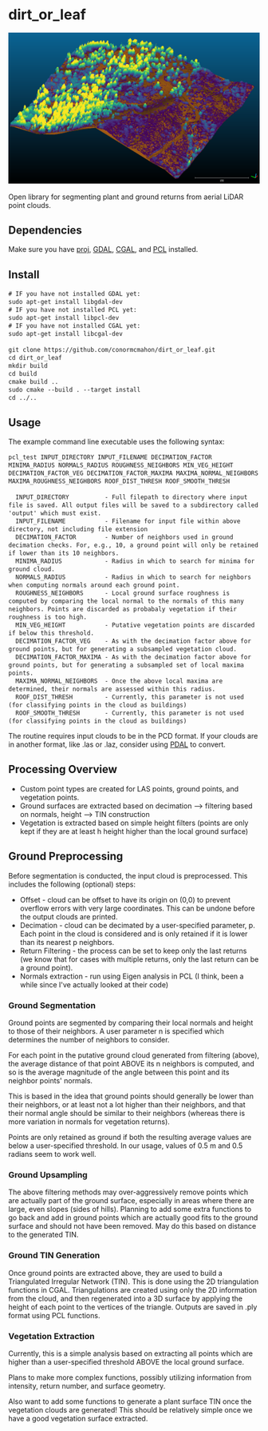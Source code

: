 # dirt_or_leaf

![Example Image](/images/dirt_and_leaf.png)

Open library for segmenting plant and ground returns from aerial LiDAR point clouds.

## Dependencies

Make sure you have [proj](https://proj.org/), [GDAL](https://gdal.org/), [CGAL](https://www.cgal.org/), and [PCL](https://pointclouds.org/) installed.

## Install

``` 
# IF you have not installed GDAL yet:
sudo apt-get install libgdal-dev
# IF you have not installed PCL yet:
sudo apt-get install libpcl-dev
# IF you have not installed CGAL yet:
sudo apt-get install libcgal-dev

git clone https://github.com/conormcmahon/dirt_or_leaf.git
cd dirt_or_leaf
mkdir build
cd build
cmake build ..
sudo cmake --build . --target install
cd ../..
```

## Usage

The example command line executable uses the following syntax:

```
pcl_test INPUT_DIRECTORY INPUT_FILENAME DECIMATION_FACTOR MINIMA_RADIUS NORMALS_RADIUS ROUGHNESS_NEIGHBORS MIN_VEG_HEIGHT DECIMATION_FACTOR_VEG DECIMATION_FACTOR_MAXIMA MAXIMA_NORMAL_NEIGHBORS MAXIMA_ROUGHNESS_NEIGHBORS ROOF_DIST_THRESH ROOF_SMOOTH_THRESH

  INPUT_DIRECTORY          - Full filepath to directory where input file is saved. All output files will be saved to a subdirectory called 'output' which must exist.
  INPUT_FILENAME           - Filename for input file within above directory, not including file extension 
  DECIMATION_FACTOR        - Number of neighbors used in ground decimation checks. For, e.g., 10, a ground point will only be retained if lower than its 10 neighbors. 
  MINIMA_RADIUS            - Radius in which to search for minima for ground cloud. 
  NORMALS_RADIUS           - Radius in which to search for neighbors when computing normals around each ground point.
  ROUGHNESS_NEIGHBORS      - Local ground surface roughness is computed by comparing the local normal to the normals of this many neighbors. Points are discarded as probabaly vegetation if their roughness is too high. 
  MIN_VEG_HEIGHT           - Putative vegetation points are discarded if below this threshold. 
  DECIMATION_FACTOR_VEG    - As with the decimation factor above for ground points, but for generating a subsampled vegetation cloud. 
  DECIMATION_FACTOR_MAXIMA - As with the decimation factor above for ground points, but for generating a subsampled set of local maxima points. 
  MAXIMA_NORMAL_NEIGHBORS  - Once the above local maxima are determined, their normals are assessed within this radius.
  ROOF_DIST_THRESH         - Currently, this parameter is not used (for classifying points in the cloud as buildings)
  ROOF_SMOOTH_THRESH       - Currently, this parameter is not used (for classifying points in the cloud as buildings)
```

The routine requires input clouds to be in the PCD format. If your clouds are in another format, like .las or .laz, consider using [PDAL](https://pdal.io/stages/writers.pcd.html) to convert.

## Processing Overview

- Custom point types are created for LAS points, ground points, and vegetation points. 
- Ground surfaces are extracted based on decimation --> filtering based on normals, height --> TIN construction
- Vegetation is extracted based on simple height filters (points are only kept if they are at least h height higher than the local ground surface)

## Ground Preprocessing

Before segmentation is conducted, the input cloud is preprocessed. This includes the following (optional) steps:
- Offset - cloud can be offset to have its origin on (0,0) to prevent overflow errors with very large coordinates. This can be undone before the output clouds are printed.
- Decimation - cloud can be decimated by a user-specified parameter, p. Each point in the cloud is considered and is only retained if it is lower than its nearest p neighbors. 
- Return Filtering - the process can be set to keep only the last returns (we know that for cases with multiple returns, only the last return can be a ground point). 
- Normals extraction - run using Eigen analysis in PCL (I think, been a while since I've actually looked at their code)

### Ground Segmentation

Ground points are segmented by comparing their local normals and height to those of their neighbors. A user parameter n is specified which determines the number of neighbors to consider. 

For each point in the putative ground cloud generated from filtering (above), the average distance of that point ABOVE its n neighbors is computed, and so is the average magnitude of the angle between this point and its neighbor points' normals. 

This is based in the idea that ground points should generally be lower than their neighbors, or at least not a lot higher than their neighbors, and that their normal angle should be similar to their neighbors (whereas there is more variation in normals for vegetation returns). 

Points are only retained as ground if both the resulting average values are below a user-specified threshold. In our usage, values of 0.5 m and 0.5 radians seem to work well. 

### Ground Upsampling

The above filtering methods may over-aggressively remove points which are actually part of the ground surface, especially in areas where there are large, even slopes (sides of hills). Planning to add some extra functions to go back and add in ground points which are actually good fits to the ground surface and should not have been removed. May do this based on distance to the generated TIN. 

### Ground TIN Generation

Once ground points are extracted above, they are used to build a Triangulated Irregular Network (TIN). This is done using the 2D triangulation functions in CGAL. Triangulations are created using only the 2D information from the cloud, and then regenerated into a 3D surface by applying the height of each point to the vertices of the triangle. Outputs are saved in .ply format using PCL functions. 

### Vegetation Extraction

Currently, this is a simple analysis based on extracting all points which are higher than a user-specified threshold ABOVE the local ground surface. 

Plans to make more complex functions, possibly utilizing information from intensity, return number, and surface geometry.

Also want to add some functions to generate a plant surface TIN once the vegetation clouds are generated! This should be relatively simple once we have a good vegetation surface extracted. 
